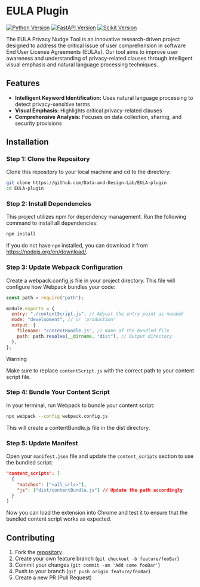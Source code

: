 # EULA Plugin
[![Python Version][npm-image]][npm-url]
[![FastAPI Version][node-image]][node-url]
[![Scikit Version][openai-image]][openai-url]

The EULA Privacy Nudge Tool is an innovative research-driven project designed to address the critical issue of user comprehension in software End User License Agreements (EULAs). Our tool aims to improve user awareness and understanding of privacy-related clauses through intelligent visual emphasis and natural language processing techniques.

## Features

- **Intelligent Keyword Identification:** Uses natural language processing to detect privacy-sensitive terms
- **Visual Emphasis:** Highlights critical privacy-related clauses
- **Comprehensive Analysis:** Focuses on data collection, sharing, and security provisions

## Installation

### Step 1: Clone the Repository

Clone this repository to your local machine and cd to the directory:

```bash
git clone https://github.com/Data-and-Design-Lab/EULA-plugin
cd EULA-plugin
```

### Step 2: Install Dependencies

This project utilizes npm for dependency management. Run the following command to install all dependencies:

```bash
npm install
```

If you do not have `npm` installed, you can download it from https://nodejs.org/en/download/.

### Step 3: Update Webpack Configuration

Create a webpack.config.js file in your project directory. This file will configure how Webpack bundles your code:

```js
const path = require("path");

module.exports = {
  entry: "./contentScript.js", // Adjust the entry point as needed
  mode: "development", // or 'production'
  output: {
    filename: "contentBundle.js", // Name of the bundled file
    path: path.resolve(__dirname, "dist"), // Output directory
  },
};
```

> [!WARNING]
> Make sure to replace `contentScript.js` with the correct path to your content script file.

### Step 4: Bundle Your Content Script

In your terminal, run Webpack to bundle your content script:

```bash
npx webpack --config webpack.config.js
```
This will create a contentBundle.js file in the dist directory.

### Step 5: Update Manifest

Open your `manifest.json` file and update the `content_scripts` section to use the bundled script:

```json
"content_scripts": [
  {
    "matches": ["<all_urls>"],
    "js": ["dist/contentBundle.js"] // Update the path accordingly
  }
]
```
Now you can load the extension into Chrome and test it to ensure that the bundled content script works as expected.

## Contributing

1. Fork the [repository][project-url]
2. Create your own feature branch (`git checkout -b feature/fooBar`)
3. Commit your changes (`git commit -am 'Add some fooBar'`)
4. Push to your branch (`git push origin feature/fooBar`)
5. Create a new PR (Pull Request)

<!-- Markdown link & img dfn's -->
[npm-image]: https://img.shields.io/badge/v9.0.0-CB3837?style=flat-square&logo=npm&logoColor=ffffff&label=npm
[npm-url]: https://www.npmjs.com/
[node-image]: https://img.shields.io/badge/v22.12.0-5FA04E?style=flat-square&logo=nodedotjs&logoColor=ffffff&label=nodejs
[node-url]: https://nodejs.org/en
[openai-image]: https://img.shields.io/badge/v4.76.3-412991?style=flat-square&logo=openai&logoColor=ffffff&label=openai
[openai-url]: https://openai.com/
[project-url]: https://github.com/Data-and-Design-Lab/EULA-plugin
